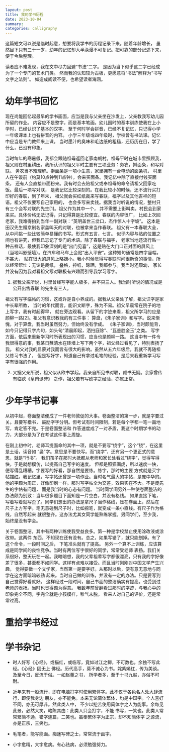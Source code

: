 ```yaml
---
layout: post
title: 我的学书历程
date: 2023-10-04
summary:
categories: calligraphy
---
```


这篇短文可以说是临时起意，想要将我学书的历程记录下来。随着年龄增长，
虽然目下只有三十一岁，幼年的记忆却大半涣漫不可复记。把可靠的部分记述下来，便于今后整理。

读者应不难发现，我在文中尽力回避“书法”二字。
是因为当下似乎这二字已经成为了一个专门的艺术门类。
然而我的认知较为古板，更愿意将“书法”解释为“书写文字之法则”。
如造成阅读不便，也希望读者海涵。

# 幼年学书回忆

现在尚能回忆起最早的学书画面，应当是我与父亲坐在沙发上，父亲教我写幼儿园所留的作业。
内容应不是整字，而是基本笔画。幼儿园时的基本训练使我在上小学时，已经认识了基本的汉字。
至于何时学会拼音，已经不复记忆，只记得小学一年级课本上也有拼音的内容。
小学三年级或四年级时，学校曾有书法课。记忆中应当是专门教师来上课。
当时墨汁的臭味和毛边纸的粗糙，还历历在目，学了什么，已没有印象。

当时每年的寒暑假，我都会跟随祖母返回老家南胡村。祖母平时在城市里照顾我，
祖父则在村里耕田。我所认识的祖父平时主要有三项业务：务农，擀面条，和写对联。
务农当不难理解。擀面条是一项小生意，家里拥有一台电动的面条机，
村里人在午饭前（约莫10点钟到11点钟），会来买面条。我记忆中除了直接付钱买面条，
还有人会直接带面粉来。我有时会去陪祖父或奉祖母的命令请祖父回家吃饭。最后一项写对联，
是我记忆比较深刻的。在我比较小的时候，还不流行买打印好的春联，到了年末，
祖父就会买红纸裁来写春联，福字以及其他吉祥的短语。祖父不仅要写自己家用的，
也会多写来卖钱。据我当时听说的情况，整村只有三个会写对联的先生[1]。祖父作为其中一个，
并不需要上街叫卖，村民会到家来买。具体价格无法记得，只记得算是比较便宜。春联的内容很广，
比如上次回老家，我难得拍到当年一副对联：“英明盖世三岔口，杰作惊人十字坡”。
这本是田汉先生赠京剧名家盖叫天的对联，也被拿来当作春联。
祖父有一本春联大全，从中间挑一些比较简单易懂的书写。形式有五言，七言。
似乎内容与贴的位置之间也有讲究，但我已忘记了专门的术语。除了春联与福字，
老家当地还流行贴一种吉祥话，最使我印象深刻的是“出门见喜”，这是贴在大门口正对面的屏风上
（当地叫影壁墙）。在汽车和马车上会贴“出入平安”。这种短句通常是四字竖幅，不甚大，
贴在很大的屏风上略嫌小。我小时候觉得写春联时间很新奇的事情，所以经常帮忙：无论是裁纸，
叠格，抻纸，晾晒，我都参与。我当时还颇幼，
家长并没有因为我对看祖父写对联极有兴趣而引导我学习写字。

1. 据我父亲所说，村里曾经写字能人极多，并不只三人。我当时听说的情况或是公开出售春联
的先生有三人。

祖父有写字临帖的习惯，这或许是自小养成的。据我从父亲处了解，祖父识字是家中长辈所教，
当时的年代而言，能识文断字，殊为不易。祖父早晨常在院子的地上写字，我有时起得早，
就在旁边观看。从留下的字迹来看，祖父所学习的应是颜柳一路[2]。祖父有意识教我的有三件事：
算盘，《朱子家训》和写字。说来惭愧，对于算盘，我当时虽然努力，但始终没有学成。
《朱子家训》，当时颇能背，如今只记得只字片句，如头句“清晨即起，洒扫庭除”、“瓦釜胜金玉”之类。
写字方面，依后来重新学习时所表现出的习惯，应当也是颜柳一路。
这当中有一件令我很得意的事，我某日蘸清水在砖墙上写下两个字，祖父经过看见了，特别表扬了我。
祖父对我的启蒙对我而言有很大的影响。虽然从五六年级后，我就不再随祖父练习书法了，
但是写好字，知道自己有拿过毛笔的经验，是后来我重新学习写字有很强的作用。

2. 又据父亲所说，祖父似从欧书学起。我亲自所见书对联，颜书无疑。余家曾传有临欧《皇甫诞碑》
之作，祖父若有写欧字之经验，亦属正常。

# 少年学书记事

从初中起，卷面整洁便成了一件老师敦促的大事。卷面整洁的第一步，就是字要过关。且要写楷书，
鼓励字字分明。但考试有时间限制，若是每个字都一笔一画地写，肯定答不完。于是卷面整洁和
作答速度成了一对矛盾，我这个时期学书的动力，大部分是为了在考试这件事上周旋。

在刚上初中时，老师耳提面命的其中一项，就是不要写“绕字”，这个“绕”，在这里是土话，读音如
“袅”字。意思是不要快写。而“绕字”，还有另一个更正式的意思，就是“行书”。
我们孩子在那时大抵都从老师和家长处看过“绕字”，觉得写得快，于是就想模仿，以提高自己写字的速度。
但都是照猫画虎，所以速度一快，便写得乱糟糟。字要写的好看，那自然是要练。练字，那时的主要
方式就是买字帖描红。我记忆里，写字帖还曾是一项作业。当时名气最大的字帖，是庞中华的。
他的字颇为周正，好像印刷一样。那时写字帖全为交差，效果实在不大。不是庞先生的字帖有问题，
而是我当时的心态有问题。
当时同学间另外一种使卷面整洁的办法颇为别致：当年很多题目下面知是一片空白，并没有格线。
如果直接下笔，写着写着就写歪了。同学们想出的办法是拿尺子当作格线，压在卷面上，然后在
尺子上方写字。笔无意碰到尺子时，比如捺笔，就变成一条小直线。有尺子作为格线，自然写起来
就很整齐。这办法尤其女同学能熟练掌握。男同学们，至少我，始终是没有学会。

关于卷面整洁，其中有两种训练使我受益良多。第一种是学校禁止使用涂改液或涂改带。这两件
东西，不知现在还有没有。总之，如果写错了，就只能划掉。有了这个命令，一段时间之后，
下笔准头就有了提高。
另外一个算不上训练，应该算成是同学间的良性竞争。当时有两位写字很好的同学，常常受老师
表扬。我们关系很好，整天玩在一起。我暗暗想，我的父辈祖辈写字都很漂亮，只有我的字好像
差了很多，甚至都不如同学。这样有点难以接受。而且当时刚刚对中国文学产生兴趣，
觉得要做一个文学家，当然第一是要字好。从那时以后，便有意无意地与同学在这方面暗暗较劲
起来。当时自己做的训练，并没有一定的办法。只是要写到自己觉得好看就好。
这样经过一段时间，自己书面的整洁确实有提高。也受到过老师的表扬。当时也觉得颇为得意。
我数年前曾翻看过那时的字迹，与我心中的印象完全不同，字完全就是小孩模样，稚气未脱。
看来人对自己的评价，还是常常过高。

# 重拾学书经过

# 学书杂记

- 时人好写《心经》，或描红，或临写，竟如过江之鲫，不可数也。余独不写此经。《心经》固无上
佛经。历代高手，莫不诚心为书。姹紫嫣红，传为美谈。及至今日，反流于俗。一如赵董之书，
所学者多，至于十书九赵，亦俗不可耐。

- 近年来有一股流行，即在电脑打字时使用繁体字。此不仅于各色名人处大肆流行，即便我身边
朋友，亦不能免。本来无论简体繁体，均是中国字。个人喜好不同，亦无可厚非。然此类人中，
不少以挖苦使用简体字之人为能事。余每见此景，必然大笑，略陈其由：此类人只会打字，不能
书写，一笑也。此类人常常繁简不通，错字连篇，二笑也。虽奉繁体字为正宗，却不知简体字
之源流，亦是正宗，三笑也。

- 毛笔者，能写能画。痴迷写碑之士，常常流于画字。

- 小字愈精，大字愈病。有心祛病，必须勉强努力。
